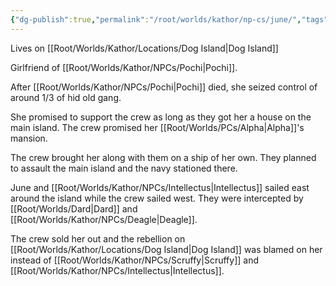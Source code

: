 ```yaml
---
{"dg-publish":true,"permalink":"/root/worlds/kathor/np-cs/june/","tags":["Kathor"]}
---
```


Lives on [[Root/Worlds/Kathor/Locations/Dog Island\|Dog Island]]

Girlfriend of [[Root/Worlds/Kathor/NPCs/Pochi\|Pochi]].

After [[Root/Worlds/Kathor/NPCs/Pochi\|Pochi]] died, she seized control of around 1/3 of hid old gang. 

She promised to support the crew as long as they got her a house on the main island. The crew promised her [[Root/Worlds/PCs/Alpha\|Alpha]]'s mansion.

The crew brought her along with them on a ship of her own. They planned to assault the main island and the navy stationed there.

June and [[Root/Worlds/Kathor/NPCs/Intellectus\|Intellectus]] sailed east around the island while the crew sailed west. They were intercepted by [[Root/Worlds/Dard\|Dard]] and [[Root/Worlds/Kathor/NPCs/Deagle\|Deagle]].

The crew sold her out and the rebellion on [[Root/Worlds/Kathor/Locations/Dog Island\|Dog Island]] was blamed on her instead of [[Root/Worlds/Kathor/NPCs/Scruffy\|Scruffy]] and [[Root/Worlds/Kathor/NPCs/Intellectus\|Intellectus]].


